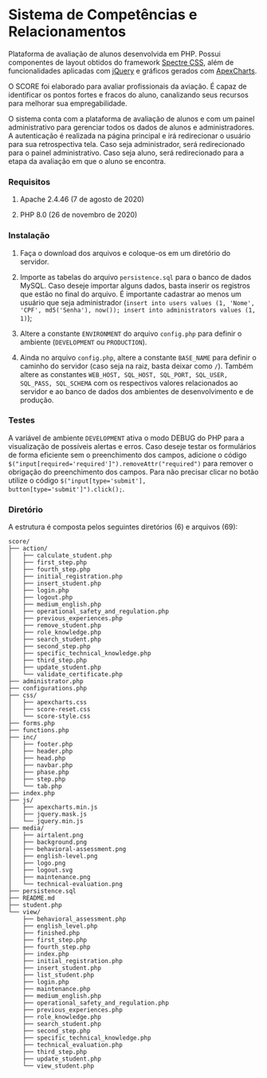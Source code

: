 # Sistema de Competências e Relacionamentos
Plataforma de avaliação de alunos desenvolvida em PHP. Possui componentes de layout obtidos do framework [Spectre CSS](https://picturepan2.github.io/spectre/), além de funcionalidades aplicadas com [jQuery](https://jquery.com/) e gráficos gerados com [ApexCharts](https://apexcharts.com/).

O SCORE foi elaborado para avaliar profissionais da aviação. É capaz de identificar os pontos fortes e fracos do aluno, canalizando seus recursos para melhorar sua empregabilidade.

O sistema conta com a plataforma de avaliação de alunos e com um painel administrativo para gerenciar todos os dados de alunos e administradores. A autenticação é realizada na página principal e irá redirecionar o usuário para sua retrospectiva tela. Caso seja administrador, será redirecionado para o painel administrativo. Caso seja aluno, será redirecionado para a etapa da avaliação em que o aluno se encontra.


### Requisitos
1. Apache 2.4.46 (7 de agosto de 2020)

2. PHP 8.0 (26 de novembro de 2020)


### Instalação
1. Faça o download dos arquivos e coloque-os em um diretório do servidor.

2. Importe as tabelas do arquivo `persistence.sql` para o banco de dados MySQL. Caso deseje importar alguns dados, basta inserir os registros que estão no final do arquivo. É importante cadastrar ao menos um usuário que seja administrador (`insert into users values (1, 'Nome', 'CPF', md5('Senha'), now()); insert into administrators values (1, 1)`);

3. Altere a constante `ENVIRONMENT` do arquivo `config.php` para definir o ambiente (`DEVELOPMENT` ou `PRODUCTION`).

4. Ainda no arquivo `config.php`, altere a constante `BASE_NAME` para definir o caminho do servidor (caso seja na raiz, basta deixar como `/`). Também altere as constantes `WEB_HOST, SQL_HOST, SQL_PORT, SQL_USER, SQL_PASS, SQL_SCHEMA` com os respectivos valores relacionados ao servidor e ao banco de dados dos ambientes de desenvolvimento e de produção.


### Testes
A variável de ambiente `DEVELOPMENT` ativa o modo DEBUG do PHP para a visualização de possíveis alertas e erros. Caso deseje testar os formulários de forma eficiente sem o preenchimento dos campos, adicione o código `$("input[required='required']").removeAttr("required")` para remover o obrigação do preenchimento dos campos. Para não precisar clicar no botão utilize o código `$("input[type='submit'], button[type='submit']").click();`.


### Diretório
A estrutura é composta pelos seguintes diretórios (6) e arquivos (69):

```
score/
├── action/
│   ├── calculate_student.php
│   ├── first_step.php
│   ├── fourth_step.php
│   ├── initial_registration.php
│   ├── insert_student.php
│   ├── login.php
│   ├── logout.php
│   ├── medium_english.php
│   ├── operational_safety_and_regulation.php
│   ├── previous_experiences.php
│   ├── remove_student.php
│   ├── role_knowledge.php
│   ├── search_student.php
│   ├── second_step.php
│   ├── specific_technical_knowledge.php
│   ├── third_step.php
│   ├── update_student.php
│   └── validate_certificate.php
├── administrator.php
├── configurations.php
├── css/
│   ├── apexcharts.css
│   ├── score-reset.css
│   └── score-style.css
├── forms.php
├── functions.php
├── inc/
│   ├── footer.php
│   ├── header.php
│   ├── head.php
│   ├── navbar.php
│   ├── phase.php
│   ├── step.php
│   └── tab.php
├── index.php
├── js/
│   ├── apexcharts.min.js
│   ├── jquery.mask.js
│   └── jquery.min.js
├── media/
│   ├── airtalent.png
│   ├── background.png
│   ├── behavioral-assessment.png
│   ├── english-level.png
│   ├── logo.png
│   ├── logout.svg
│   ├── maintenance.png
│   └── technical-evaluation.png
├── persistence.sql
├── README.md
├── student.php
└── view/
    ├── behavioral_assessment.php
    ├── english_level.php
    ├── finished.php
    ├── first_step.php
    ├── fourth_step.php
    ├── index.php
    ├── initial_registration.php
    ├── insert_student.php
    ├── list_student.php
    ├── login.php
    ├── maintenance.php
    ├── medium_english.php
    ├── operational_safety_and_regulation.php
    ├── previous_experiences.php
    ├── role_knowledge.php
    ├── search_student.php
    ├── second_step.php
    ├── specific_technical_knowledge.php
    ├── technical_evaluation.php
    ├── third_step.php
    ├── update_student.php
    └── view_student.php
```
